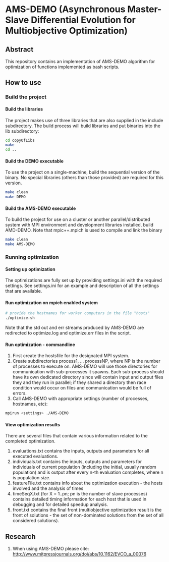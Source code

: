 # AMS-DEMO (Asynchronous Master-Slave Differential Evolution for Multiobjective Optimization)

## Abstract

This repository contains an implementation of AMS-DEMO algorithm for optimization of functions implemented as bash scripts.

## How to use

### Build the project

#### Build the libraries

The project makes use of three libraries that are also supplied in the include subdirectory. The build process will build libraries and put binaries into the lib subdirectory:
```bash
cd copyOfLibs
make
cd ..
```

#### Build the DEMO executable
To use the project on a single-machine, build the sequential version of the binary. No special libraries (others than those provided) are required for this version.
```bash
make clean
make DEMO
```

#### Build the AMS-DEMO executable 
To build the project for use on a cluster or another parallel/distributed system with MPI environment and development libraries installed, build AMD-DEMO. 
Note that mpic++.mpich is used to compile and link the binary
```bash
make clean
make AMS-DEMO
```

### Running optimization

#### Setting up optimization

The optimizations are fully set up by providing settings.ini with the required settings.
See settings.ini for an example and description of all the settings that are available.

#### Run optimization on mpich enabled system
```bash
# provide the hostnames for worker computers in the file "hosts"
./optimize.sh
```
Note that the std out and err streams produced by AMS-DEMO are redirected to optimize.log and optimize.err files in the script.

#### Run optimization - commandline

1. First create the hostsfile for the designated MPI system.
2. Create subdirectories process1, ... processNP, where NP is the number of processes to execute on. AMS-DEMO will use those directories for communication with sub-processes it spawns. Each sub-process should have its own dedicated directory since will contain input and output files they and they run in parallel; if they shared a directory then race condition would occur on files and communication would be full of errors.
3. Call AMS-DEMO with appropriate settings (number of processes, hostnames, etc):
```bash
mpirun <settings> ./AMS-DEMO
```

#### View optimization results

There are several files that contain various information related to the completed optimization.

1. evaluations.txt contains the inputs, outputs and parameters for all executed evaluations.
2. individuals.txt contains the inputs, outputs and parameters for individuals of current population (including the initial, usually random population) and is output after every n-th evaluation completes, where n is population size.
3. featureFile.txt contains info about the optimization execution - the hosts involved and the analysis of times
4. timeSeqX.txt (for X = 1..pn; pn is the number of slave processes) contains detailed timing information for each host that is used in debugging and for detailed speedup analysis.
5. front.txt contains the final front (multiobjective optimization result is the front of solutions - the set of non-dominated solutions from the set of all considered solutions).

## Research

1. When using AMS-DEMO please cite: http://www.mitpressjournals.org/doi/abs/10.1162/EVCO_a_00076
